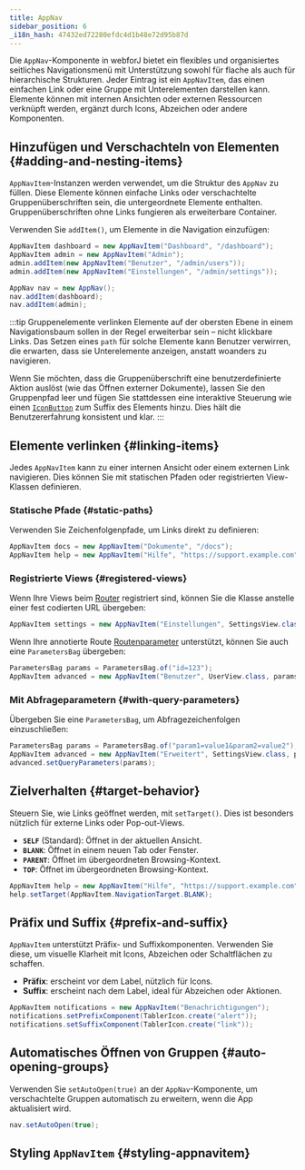 ```yaml
---
title: AppNav
sidebar_position: 6
_i18n_hash: 47432ed72280efdc4d1b48e72d95b87d
---
```

<DocChip chip="shadow" />
<DocChip chip="name" label="dwc-app-nav" />
<DocChip chip="name" label="dwc-app-nav-item" />
<DocChip chip='since' label='24.12' />
<JavadocLink type="appnav" location="com/webforj/component/appnav/AppNav" top='true'/> 

Die `AppNav`-Komponente in webforJ bietet ein flexibles und organisiertes seitliches Navigationsmenü mit Unterstützung sowohl für flache als auch für hierarchische Strukturen. Jeder Eintrag ist ein `AppNavItem`, das einen einfachen Link oder eine Gruppe mit Unterelementen darstellen kann. Elemente können mit internen Ansichten oder externen Ressourcen verknüpft werden, ergänzt durch Icons, Abzeichen oder andere Komponenten.

## Hinzufügen und Verschachteln von Elementen {#adding-and-nesting-items}

`AppNavItem`-Instanzen werden verwendet, um die Struktur des `AppNav` zu füllen. Diese Elemente können einfache Links oder verschachtelte Gruppenüberschriften sein, die untergeordnete Elemente enthalten. Gruppenüberschriften ohne Links fungieren als erweiterbare Container.

Verwenden Sie `addItem()`, um Elemente in die Navigation einzufügen:

```java
AppNavItem dashboard = new AppNavItem("Dashboard", "/dashboard");
AppNavItem admin = new AppNavItem("Admin");
admin.addItem(new AppNavItem("Benutzer", "/admin/users"));
admin.addItem(new AppNavItem("Einstellungen", "/admin/settings"));

AppNav nav = new AppNav();
nav.addItem(dashboard);
nav.addItem(admin);
```

:::tip Gruppenelemente verlinken
Elemente auf der obersten Ebene in einem Navigationsbaum sollen in der Regel erweiterbar sein – nicht klickbare Links. Das Setzen eines `path` für solche Elemente kann Benutzer verwirren, die erwarten, dass sie Unterelemente anzeigen, anstatt woanders zu navigieren.

Wenn Sie möchten, dass die Gruppenüberschrift eine benutzerdefinierte Aktion auslöst (wie das Öffnen externer Dokumente), lassen Sie den Gruppenpfad leer und fügen Sie stattdessen eine interaktive Steuerung wie einen [`IconButton`](./icon#icon-buttons) zum Suffix des Elements hinzu. Dies hält die Benutzererfahrung konsistent und klar.
:::

<AppLayoutViewer 
path='/webforj/appnav/Social?'  
javaE='https://raw.githubusercontent.com/webforj/webforj-documentation/refs/heads/main/src/main/java/com/webforj/samples/views/appnav/AppNavView.java'
/>

## Elemente verlinken {#linking-items}

Jedes `AppNavItem` kann zu einer internen Ansicht oder einem externen Link navigieren. Dies können Sie mit statischen Pfaden oder registrierten View-Klassen definieren.

### Statische Pfade {#static-paths}

Verwenden Sie Zeichenfolgenpfade, um Links direkt zu definieren:

```java
AppNavItem docs = new AppNavItem("Dokumente", "/docs");
AppNavItem help = new AppNavItem("Hilfe", "https://support.example.com");
```

### Registrierte Views {#registered-views}

Wenn Ihre Views beim [Router](../routing/overview) registriert sind, können Sie die Klasse anstelle einer fest codierten URL übergeben:

```java
AppNavItem settings = new AppNavItem("Einstellungen", SettingsView.class);
```

Wenn Ihre annotierte Route [Routenparameter](../routing/route-patterns#named-parameters) unterstützt, können Sie auch eine `ParametersBag` übergeben:

```java
ParametersBag params = ParametersBag.of("id=123");
AppNavItem advanced = new AppNavItem("Benutzer", UserView.class, params);
```

### Mit Abfrageparametern {#with-query-parameters}

Übergeben Sie eine `ParametersBag`, um Abfragezeichenfolgen einzuschließen:

```java
ParametersBag params = ParametersBag.of("param1=value1&param2=value2");
AppNavItem advanced = new AppNavItem("Erweitert", SettingsView.class, params);
advanced.setQueryParameters(params);
```

## Zielverhalten {#target-behavior}

Steuern Sie, wie Links geöffnet werden, mit `setTarget()`. Dies ist besonders nützlich für externe Links oder Pop-out-Views.

- **`SELF`** (Standard): Öffnet in der aktuellen Ansicht.
- **`BLANK`**: Öffnet in einem neuen Tab oder Fenster.
- **`PARENT`**: Öffnet im übergeordneten Browsing-Kontext.
- **`TOP`**: Öffnet im übergeordneten Browsing-Kontext.

```java
AppNavItem help = new AppNavItem("Hilfe", "https://support.example.com");
help.setTarget(AppNavItem.NavigationTarget.BLANK);
```

## Präfix und Suffix {#prefix-and-suffix}

`AppNavItem` unterstützt Präfix- und Suffixkomponenten. Verwenden Sie diese, um visuelle Klarheit mit Icons, Abzeichen oder Schaltflächen zu schaffen.

- **Präfix**: erscheint vor dem Label, nützlich für Icons.
- **Suffix**: erscheint nach dem Label, ideal für Abzeichen oder Aktionen.

```java
AppNavItem notifications = new AppNavItem("Benachrichtigungen");
notifications.setPrefixComponent(TablerIcon.create("alert"));
notifications.setSuffixComponent(TablerIcon.create("link"));
```

## Automatisches Öffnen von Gruppen {#auto-opening-groups}

Verwenden Sie `setAutoOpen(true)` an der `AppNav`-Komponente, um verschachtelte Gruppen automatisch zu erweitern, wenn die App aktualisiert wird.

```java
nav.setAutoOpen(true);
```

## Styling `AppNavItem` {#styling-appnavitem}

<TableBuilder name="AppNavItem" />
